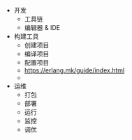 

- 开发
    + 工具链
    + 编辑器 & IDE
- 构建工具
    + 创建项目
    + 编译项目
    + 配置项目
    + https://erlang.mk/guide/index.html
    + 
- 运维
    + 打包
    + 部署
    + 运行
    + 监控
    + 调优
